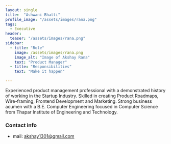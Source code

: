 ```yaml
---
layout: single
title:  "Ashwani Bhatti"
profile_image: "/assets/images/rana.png"
tags: 
  - Executive
header:
  teaser: "/assets/images/rana.png"
sidebar:
  - title: "Role"
    image: /assets/images/rana.png
    image_alt: "Image of Akshay Rana"
    text: "Product Manager"
  - title: "Responsibilities"
    text: "Make it happen"

---
```

Experienced product management professional with a demonstrated history of working in the Startup Industry. 
Skilled in creating Product Roadmaps, Wire-framing, Frontend Development and Marketing. Strong business acumen with a B.E. Computer Engineering focused in Computer Science from Thapar Institute of Engineering and Technology.

### Contact info
* mail: akshay1301@gmail.com
